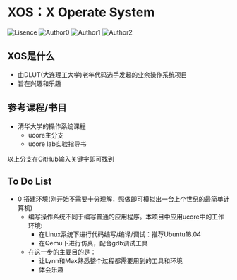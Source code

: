 # XOS：X Operate System

![Lisence](https://img.shields.io/badge/License-GPL-green)
![Author0](https://img.shields.io/badge/Author-kimoye-red)
![Author1](https://img.shields.io/badge/Author-Lynn-red)
![Author2](https://img.shields.io/badge/Author-MAX-red)
## XOS是什么
- 由DLUT(大连理工大学)老年代码选手发起的业余操作系统项目
- 旨在兴趣和乐趣
## 参考课程/书目
- 清华大学的操作系统课程
  - ucore主分支
  - ucore lab实验指导书
  
以上分支在GitHub输入关键字即可找到
## To Do List
- 0 搭建环境(刚开始不需要十分理解，照做即可模拟出一台上个世纪的最简单计算机)
  - 编写操作系统不同于编写普通的应用程序。本项目中应用ucore中的工作环境:
    - 在Linux系统下进行代码编写/编译/调试：推荐Ubuntu18.04
    - 在Qemu下进行仿真，配合gdb调试工具
  - 在这一步的主要目的是：
    - 让Lynn和Max熟悉整个过程都需要用到的工具和环境
    - 体会乐趣
